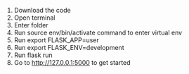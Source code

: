 1) Download the code
2) Open terminal
3) Enter folder
4) Run source env/bin/activate command to enter virtual env
5) Run export FLASK_APP=user
6) Run export FLASK_ENV=development
7) Run flask run
8) Go to http://127.0.0.1:5000 to get started
